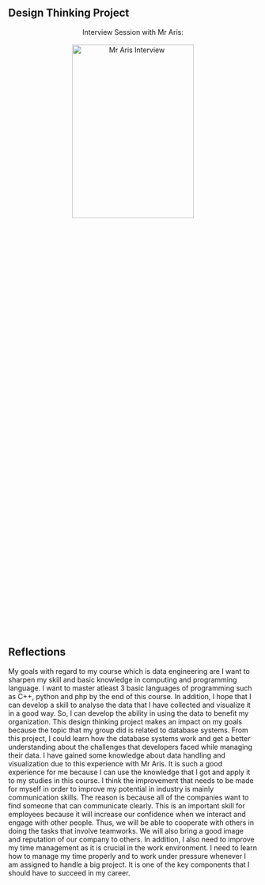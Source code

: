 <h2>Design Thinking Project</h2>

<p align="center">
Interview Session with Mr Aris: <br/><br />
<img src="https://i.imgur.com/ayDQuuW.jpg" height="30%" width="70%" alt="Mr Aris Interview"/>
<br />
<br />
</p>
  
<h2>Reflections</h2>

My goals with regard to my course which is data engineering are I want to sharpen my skill and
basic knowledge in computing and programming language. I want to master atleast 3 basic
languages of programming such as C++, python and php by the end of this course. In addition, I
hope that I can develop a skill to analyse the data that I have collected and visualize it in a good
way. So, I can develop the ability in using the data to benefit my organization.
This design thinking project makes an impact on my goals because the topic that my group did is
related to database systems. From this project, I could learn how the database systems work and
get a better understanding about the challenges that developers faced while managing their data.
I have gained some knowledge about data handling and visualization due to this experience with
Mr Aris. It is such a good experience for me because I can use the knowledge that I got and
apply it to my studies in this course.
I think the improvement that needs to be made for myself in order to improve my potential in
industry is mainly communication skills. The reason is because all of the companies want to find
someone that can communicate clearly. This is an important skill for employees because it will
increase our confidence when we interact and engage with other people. Thus, we will be able to
cooperate with others in doing the tasks that involve teamworks. We will also bring a good image
and reputation of our company to others. In addition, I also need to improve my time
management as it is crucial in the work environment. I need to learn how to manage my time
properly and to work under pressure whenever I am assigned to handle a big project. It is one of
the key components that I should have to succeed in my career.

